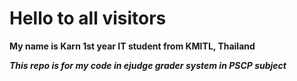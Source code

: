 # Hello to all visitors 

**My name is Karn 1st year IT student from KMITL, Thailand**

**_This repo is for my code in ejudge grader system in PSCP subject_**
